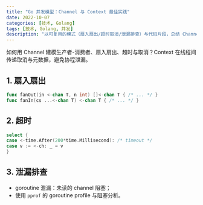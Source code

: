 ```yaml
---
title: "Go 并发模型：Channel 与 Context 最佳实践"
date: 2022-10-07
categories: [技术, Golang]
tags: [技术, Golang, 并发]
description: "以可复用的模式（扇入扇出/超时取消/泄漏排查）与代码片段，总结 Channel/Context 的工程化用法与排障要点。"
---
```


如何用 Channel 建模生产者-消费者、扇入扇出、超时与取消？Context 在线程间传递取消与元数据，避免协程泄漏。

## 1. 扇入扇出
```go
func fanOut(in <-chan T, n int) []<-chan T { /* ... */ }
func fanIn(cs ...<-chan T) <-chan T { /* ... */ }
```

## 2. 超时
```go
select {
case <-time.After(200*time.Millisecond): /* timeout */
case v := <-ch: _ = v
}
```

## 3. 泄漏排查
- goroutine 泄漏：未读的 channel 阻塞；
- 使用 `pprof` 的 goroutine profile 与阻塞分析。
